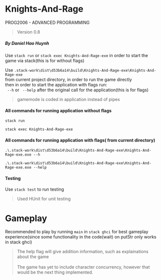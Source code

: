 # Knights-And-Rage
PROG2006 - ADVANCED PROGRAMMING
> Version 0.8<br>

##### By Daniel Hao Huynh
Use `stack run` or `stack exec Knights-And-Rage-exe` in order to start the game via stack(this is for without flags)

Use `.stack-work\dist\d53b6a14\build\Knights-And-Rage-exe\Knights-And-Rage-exe`<br> from current project directory, in order to run the game directly <br>then in order to start the application with flags run:<br> ` --h` or ` --help` after the original call for the application(this is for flags)
> gamemode is coded in application instead of pipes
#### All commands for running application without flags
    stack run

    stack exec Knights-And-Rage-exe

#### All commands for running application with flags( from current directory)
    .\.stack-work\dist\d53b6a14\build\Knights-And-Rage-exe\Knights-And-Rage-exe.exe --h

    .\.stack-work\dist\d53b6a14\build\Knights-And-Rage-exe\Knights-And-Rage-exe.exe --help
#### Testing
Use `stack test` to run testing

> Used HUnit for unit testing

# Gameplay
Recommended to play by running `main` in `stack ghci` for best gameplay experience(since some functionality in the code(wait) on putStr only works in stack ghci)

> The help flag will give addition information, such as explainations about the game
<br><br>
The game has yet to include character concurrency, however that would be the next thing implemented.

